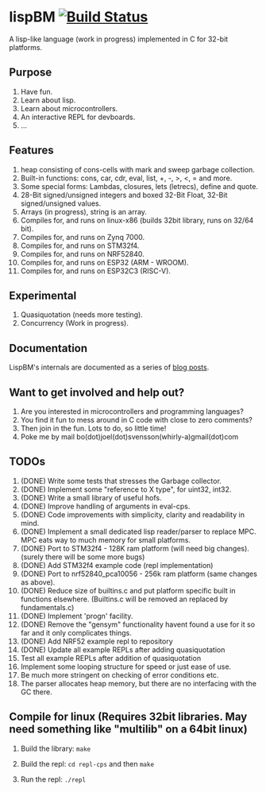 # lispBM [![Build Status](https://travis-ci.org/svenssonjoel/lispBM.svg?branch=master)](https://travis-ci.org/svenssonjoel/lispBM)

A lisp-like language (work in progress) implemented in C for 32-bit platforms.

## Purpose
1. Have fun.
2. Learn about lisp.
3. Learn about microcontrollers.
4. An interactive REPL for devboards.
5. ...

## Features
1. heap consisting of cons-cells with mark and sweep garbage collection.
2. Built-in functions: cons, car, cdr, eval, list, +, -, >, <, = and more.
3. Some special forms: Lambdas, closures, lets (letrecs), define and quote.
4. 28-Bit signed/unsigned integers and boxed 32-Bit Float, 32-Bit signed/unsigned values.
5. Arrays (in progress), string is an array. 
6. Compiles for, and runs on linux-x86 (builds 32bit library, runs on 32/64 bit).
7. Compiles for, and runs on Zynq 7000.
8. Compiles for, and runs on STM32f4. 
9. Compiles for, and runs on NRF52840.
10. Compiles for, and runs on ESP32 (ARM - WROOM).
11. Compiles for, and runs on ESP32C3 (RISC-V).

## Experimental
1. Quasiquotation (needs more testing).
2. Concurrency (Work in progress).

## Documentation
LispBM's internals are documented as a series of [blog posts](http://svenssonjoel.github.io).

## Want to get involved and help out?
1. Are you interested in microcontrollers and programming languages?
2. You find it fun to mess around in C code with close to zero comments?
3. Then join in the fun. Lots to do, so little time!
4. Poke me by mail bo(dot)joel(dot)svensson(whirly-a)gmail(dot)com

## TODOs
1. (DONE) Write some tests that stresses the Garbage collector.
2. (DONE) Implement some "reference to X type", for uint32, int32. 
3. (DONE) Write a small library of useful hofs. 
4. (DONE) Improve handling of arguments in eval-cps. 
5. (DONE) Code improvements with simplicity, clarity  and readability in mind.
6. (DONE) Implement a small dedicated lisp reader/parser to replace MPC. MPC eats way to much memory for small platforms.
7. (DONE) Port to STM32f4 - 128K ram platform (will need big changes). (surely there will be some more bugs)
8. (DONE) Add STM32f4 example code (repl implementation)
9. (DONE) Port to nrf52840_pca10056 - 256k ram platform (same changes as above).
10. (DONE) Reduce size of builtins.c and put platform specific built in functions elsewhere. (Builtins.c will be removed an replaced by fundamentals.c) 
11. (DONE) Implement 'progn' facility.
12. (DONE) Remove the "gensym" functionality havent found a use for it so far and it only complicates things.
13. (DONE) Add NRF52 example repl to repository
14. (DONE) Update all example REPLs after adding quasiquotation
15. Test all example REPLs after addition of quasiquotation
16. Implement some looping structure for speed or just ease of use. 
17. Be much more stringent on checking of error conditions etc.
18. The parser allocates heap memory, but there are no interfacing with the GC there.


## Compile for linux (Requires 32bit libraries. May need something like "multilib" on a 64bit linux)
1. Build the library: `make`

2. Build the repl: `cd repl-cps` and then `make`

3. Run the repl: `./repl`
